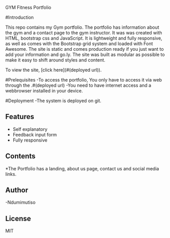 GYM Fitness Portfolio

#Introduction

This repo contains my Gym portfolio. The portfolio has information about the gym and a contact page to the gym instructor. It was was created with HTML, bootstrap css and JavaScript. It is lightweight and fully responsive, as well as comes with the Bootstrap grid system and loaded with Font Awesome. The site is static and comes production ready if you just want to add your information and go.ly. The site was built as modular as possible to make it easy to shift around styles and content.

To view the site, [click here](#(deployed url)).

#Prelequisites
-To access the portfolio, You only have to access it via web through the .#(deployed url)
-You need to have internet access and a webbrowser installed in your device.

#Deployment
-The system is deployed on git. 

## Features

* Self explanatory
* Feedback input form
* Fully responsive

## Contents

*The Portfolio has a landing, about us page, contact us and social media links.

## Author
-Ndumimutiso

## License
MIT




